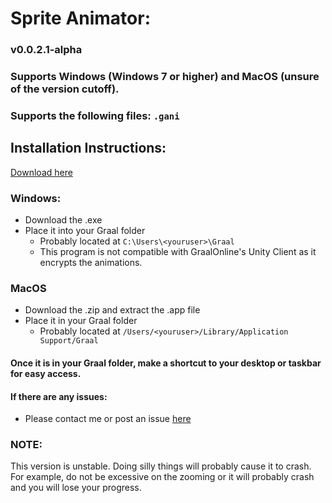 # Sprite Animator:
### v0.0.2.1-alpha

### Supports Windows (Windows 7 or higher) and MacOS (unsure of the version cutoff).
### Supports the following files: ```.gani```

## Installation Instructions:
[Download here](https://github.com/nikovacs/sprite-animator/releases/latest)

### Windows:
- Download the .exe 
- Place it into your Graal folder
    - Probably located at ```C:\Users\<youruser>\Graal```
    - This program is not compatible with GraalOnline's Unity Client as it encrypts the animations. 

### MacOS
- Download the .zip and extract the .app file
- Place it in your Graal folder
    - Probably located at ```/Users/<youruser>/Library/Application Support/Graal```

#### Once it is in your Graal folder, make a shortcut to your desktop or taskbar for easy access.


#### If there are any issues:
- Please contact me or post an issue [here](https://github.com/nikovacs/sprite-animator/issues)


### NOTE:
This version is unstable. Doing silly things will probably cause it to crash.
For example, do not be excessive on the zooming or it will probably crash and you will lose your progress.


